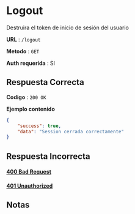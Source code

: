 # Logout

Destruira el token de inicio de sesión del usuario

**URL** : `/logout`

**Metodo** : `GET`

**Auth requerida** : SI

## Respuesta Correcta

**Codigo** : `200 OK`

**Ejemplo contenido**

```json
{
    "success": true,
    "data": "Session cerrada correctamente"
}
```

## Respuesta Incorrecta

#### [400 Bad Request](../General/Errores.md#400-bad-request)

#### [401 Unauthorized](Errores.md#401-unauthorized)

## Notas
